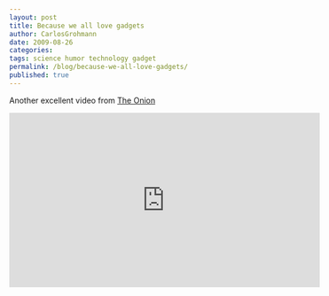 ```yaml
---
layout: post
title: Because we all love gadgets
author: CarlosGrohmann
date: 2009-08-26
categories: 
tags: science humor technology gadget
permalink: /blog/because-we-all-love-gadgets/
published: true
---
```


Another excellent video from [The Onion](http://www.theonion.com)  

<iframe width="560" height="315" src="https://www.youtube.com/embed/dBqvg1x6D8U" frameborder="0" allow="accelerometer; autoplay; encrypted-media; gyroscope; picture-in-picture" allowfullscreen></iframe>
